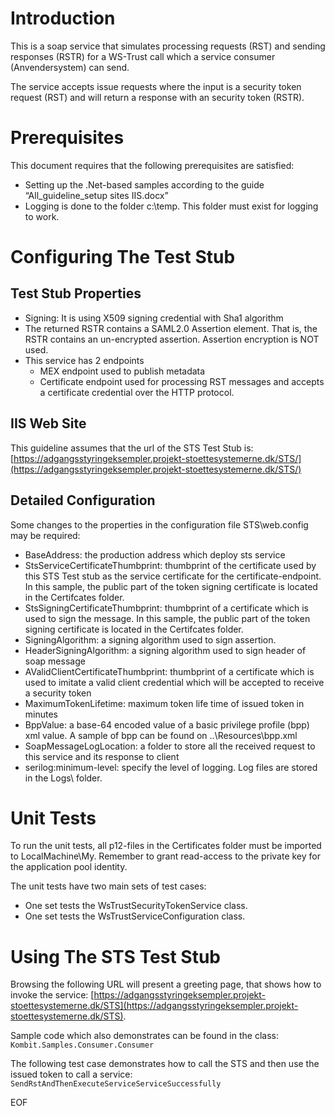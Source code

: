 # Introduction
This is a soap service that simulates processing requests (RST) and sending responses (RSTR) for a WS-Trust call which a service consumer (Anvendersystem) can send.

The service accepts issue requests where the input is a security token request (RST) and will return a response with an security token (RSTR).

# Prerequisites
This document requires that the following prerequisites are satisfied:

- Setting up the .Net-based samples according to the guide “All_guideline_setup sites IIS.docx”
- Logging is done to the folder c:\temp. This folder must exist for logging to work.

# Configuring The Test Stub

## Test Stub Properties
- Signing: It is using X509 signing credential with Sha1 algorithm
- The returned RSTR contains a SAML2.0 Assertion element. That is, the RSTR contains an un-encrypted assertion. Assertion encryption is NOT used.
- This service has 2 endpoints
	- MEX endpoint used to publish metadata
	- Certificate endpoint used for processing RST messages and accepts a certificate credential over the HTTP protocol.

## IIS Web Site
This guideline assumes that the url of the STS Test Stub is:
[https://adgangsstyringeksempler.projekt-stoettesystemerne.dk/STS/](https://adgangsstyringeksempler.projekt-stoettesystemerne.dk/STS/)

## Detailed Configuration
Some changes to the properties in the configuration file STS\web.config may be required:
- BaseAddress: the production address which deploy sts service
- StsServiceCertificateThumbprint: thumbprint of the certificate used by this STS Test stub as the service certificate for the certificate-endpoint. In this sample, the public part of the token signing certificate is located in the Certifcates folder.
- StsSigningCertificateThumbprint: thumbprint of a certificate which is used to sign the message. In this sample, the public part of the token signing certificate is located in the Certifcates folder.
- SigningAlgorithm: a signing algorithm used to sign assertion.
- HeaderSigningAlgorithm: a signing algorithm used to sign header of soap message
- AValidClientCertificateThumbprint: thumbprint of a certificate which is used to imitate a valid client credential which will be accepted to receive a security token
- MaximumTokenLifetime: maximum token life time of issued token in minutes
- BppValue: a base-64 encoded value of a basic privilege profile (bpp) xml value. A sample of bpp can be found on ..\Resources\bpp.xml
- SoapMessageLogLocation: a folder to store all the received request to this service and its response to client
- serilog:minimum-level: specify the level of logging.  Log files are stored in the Logs\ folder.

# Unit Tests
To run the unit tests, all p12-files in the Certificates folder must be imported to LocalMachine\My. Remember to grant read-access to the private key for the application pool identity.

The unit tests have two main sets of test cases:
- One set tests the WsTrustSecurityTokenService class.
- One set tests the WsTrustServiceConfiguration class.

# Using The STS Test Stub
Browsing the following URL will present a greeting page, that shows how to invoke the service:
[https://adgangsstyringeksempler.projekt-stoettesystemerne.dk/STS](https://adgangsstyringeksempler.projekt-stoettesystemerne.dk/STS).

Sample code which also demonstrates can be found in the class:
`Kombit.Samples.Consumer.Consumer`

The following test case demonstrates how to call the STS and then use the issued token to call a service:
`SendRstAndThenExecuteServiceServiceSuccessfully`

EOF
